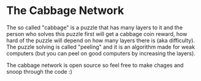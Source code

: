 # The Cabbage Network

The so called "cabbage" is a puzzle that has many layers to it and the person who solves this puzzle first will get a cabbage coin reward, how hard of the puzzle will depend on how many layers there is (aka difficulty). The puzzle solving is called "peeling" and it is an algorithm made for weak computers (but you can peel on good computers by increasing the layers).

The cabbage network is open source so feel free to make chages and snoop through the code :)
